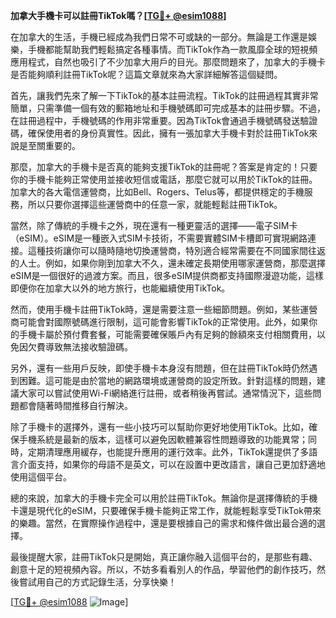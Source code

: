 **加拿大手機卡可以註冊TikTok嗎？[[TG💪+ @esim1088](https://t.me/s/esim1088)]**

在加拿大的生活，手機已經成為我們日常不可或缺的一部分。無論是工作還是娛樂，手機都能幫助我們輕鬆搞定各種事情。而TikTok作為一款風靡全球的短視頻應用程式，自然也吸引了不少加拿大用戶的目光。那麼問題來了，加拿大的手機卡是否能夠順利註冊TikTok呢？這篇文章就來為大家詳細解答這個疑問。

首先，讓我們先來了解一下TikTok的基本註冊流程。TikTok的註冊過程其實非常簡單，只需準備一個有效的郵箱地址和手機號碼即可完成基本的註冊步驟。不過，在註冊過程中，手機號碼的作用非常重要。因為TikTok會通過手機號碼發送驗證碼，確保使用者的身份真實性。因此，擁有一張加拿大手機卡對於註冊TikTok來說是至關重要的。

那麼，加拿大的手機卡是否真的能夠支援TikTok的註冊呢？答案是肯定的！只要你的手機卡能夠正常使用並接收短信或電話，那麼它就可以用於TikTok的註冊。加拿大的各大電信運營商，比如Bell、Rogers、Telus等，都提供穩定的手機服務，所以只要你選擇這些運營商中的任意一家，就能輕鬆註冊TikTok。

當然，除了傳統的手機卡之外，現在還有一種更靈活的選擇——電子SIM卡（eSIM）。eSIM是一種嵌入式SIM卡技術，不需要實體SIM卡槽即可實現網路連接。這種技術讓你可以隨時隨地切換運營商，特別適合經常需要在不同國家間往返的人士。例如，如果你剛到加拿大不久，還未確定長期使用哪家運營商，那麼選擇eSIM是一個很好的過渡方案。而且，很多eSIM提供商都支持國際漫遊功能，這樣即便你在加拿大以外的地方旅行，也能繼續使用TikTok。

然而，使用手機卡註冊TikTok時，還是需要注意一些細節問題。例如，某些運營商可能會對國際號碼進行限制，這可能會影響TikTok的正常使用。此外，如果你的手機卡屬於預付費套餐，可能需要確保賬戶內有足夠的餘額來支付相關費用，以免因欠費導致無法接收驗證碼。

另外，還有一些用戶反映，即使手機卡本身沒有問題，但在註冊TikTok時仍然遇到困難。這可能是由於當地的網路環境或運營商的設定所致。針對這樣的問題，建議大家可以嘗試使用Wi-Fi網絡進行註冊，或者稍後再嘗試。通常情況下，這些問題都會隨著時間推移自行解決。

除了手機卡的選擇外，還有一些小技巧可以幫助你更好地使用TikTok。比如，確保手機系統是最新的版本，這樣可以避免因軟體兼容性問題導致的功能異常；同時，定期清理應用緩存，也能提升應用的運行效率。此外，TikTok還提供了多語言介面支持，如果你的母語不是英文，可以在設置中更改語言，讓自己更加舒適地使用這個平台。

總的來說，加拿大的手機卡完全可以用於註冊TikTok。無論你是選擇傳統的手機卡還是現代化的eSIM，只要確保手機卡能夠正常工作，就能輕鬆享受TikTok帶來的樂趣。當然，在實際操作過程中，還是要根據自己的需求和條件做出最合適的選擇。

最後提醒大家，註冊TikTok只是開始，真正讓你融入這個平台的，是那些有趣、創意十足的短視頻內容。所以，不妨多看看別人的作品，學習他們的創作技巧，然後嘗試用自己的方式記錄生活，分享快樂！

[[TG💪+ @esim1088](https://t.me/s/esim1088) ![Image](https://i.postimg.cc/4NQfJmqS/Snipaste-2025-05-13-00-14-12.png)]